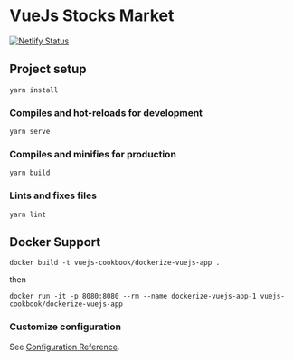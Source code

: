 # VueJs Stocks Market
[![Netlify Status](https://api.netlify.com/api/v1/badges/eafe7a59-3890-4987-ac42-dd34c1e2d82d/deploy-status)](https://app.netlify.com/sites/vue-stocks-subsbase/deploys)

## Project setup
```
yarn install
```

### Compiles and hot-reloads for development
```
yarn serve
```

### Compiles and minifies for production
```
yarn build
```

### Lints and fixes files
```
yarn lint
```
## Docker Support
```
docker build -t vuejs-cookbook/dockerize-vuejs-app .
```
then
```
docker run -it -p 8080:8080 --rm --name dockerize-vuejs-app-1 vuejs-cookbook/dockerize-vuejs-app
```

### Customize configuration
See [Configuration Reference](https://cli.vuejs.org/config/).
